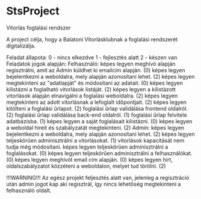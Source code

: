 # StsProject
Vitorlás foglalási rendszer

A project célja, hogy a Balatoni Vitorlásklubnak a foglalási rendszerét digitalizálja.

Feladat állapota:
  0 - nincs elkezdve
  1 - fejlesztés alatt
  2 - készen van
  Feladatok jogok alapján: 
    Felhasználó:
      képes legyen meghívó alapján regisztrálni, amit az Admin küldhet ki emailcím alapján. (0)
      képes legyen bejelentkezni a weboldalra, mely alapján azonosítani lehet. (2)
      képes legyen megtekinteni az "adatlapját" és módosítani az adatait. (0)
      képes legyen kilistázni a foglalható vitorlások listáját. (2)
      képes legyen a kilistázott vitorlások alapján elnavigálni a foglalási weboldalra. (2)
      képes legyen megtekinteni az adott vitorlásnak a lefoglalt időpontjait. (2)
      képes legyen kitölteni a foglalási űrlapot. (2)
        foglalási űrlap validálása frontend oldalról. (2)
        foglalási űrlap validálása back-end oldalról. (1)
        foglalási űrlap felvitele adatbázisba. (1)
      képes legyen a saját foglalásait kilistázni. (0)
      képes legyen a weboldal híreit és szabályzatát megtekinteni. (2)
    Admin:
      képes legyen bejelentkezni a weboldalra, mely alapján azonosítani lehet. (2)
      képes legyen teljeskörűen adminisztrálni a vitorlásokat. (1) vitorlások kapacitását nem tudja még módosítani.
      képes legyen teljeskörűen adminisztrálni a foglalásokat. (0)
      képes legyen teljeskörűen adminisztrálni a felhasználókat. (0)
      képes legyen meghívót email cím alapján. (0)
      képes legyen hírt, oldalszabályzatot közzéteni a weboldalon, melyet tud törölni. (2)
     
!!!WARNING!!!
Az egész projekt feljesztés alatt van, jelenleg a regisztráció után admin jogot kap aki regisztrál, így nincs lehetőség megtekinteni a felhasználó oldalt.

